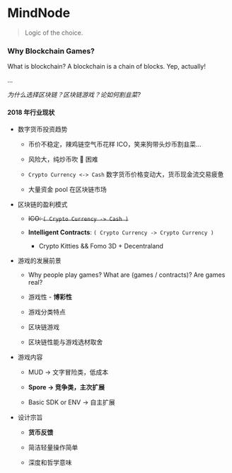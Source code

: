 # MindNode
> Logic of the choice.

### Why Blockchain Games?

What is blockchain? A blockchain is a chain of blocks. Yep, actually!

...

*为什么选择区块链？区块链游戏？论如何割韭菜?*

#### 2018 年行业现状

+ 数字货币投资趋势

  + 币价不稳定，辣鸡链空气币花样 ICO，笑来狗带头炒币割韭菜...
  
  + 风险大，纯炒币吹 🐷 困难
  
  + `Crypto Currency <-> Cash` 数字货币价格变动大，货币现金流交易疲惫
  
  + 大量资金 pool 在区块链市场  

+ 区块链的盈利模式
   + ~~ICO: `( Crypto Currency -> Cash )`~~
   
   + __Intelligent Contracts__: `( Crypto Currency -> Crypto Currency )`
   
     + Crypto Kitties && Fomo 3D + Decentraland


+ 游戏的发展前景

    + Why people play games? What are (games / contracts)? Are games real?

    + 游戏性 - __博彩性__ 
    
    + 游戏分类特点
    
    + 区块链游戏
    
    + 区块链性能与游戏选材取舍

+ 游戏内容 

  + MUD -> 文字冒险类，低成本
  
  + __Spore -> 竞争类，主次扩展__
  
  + Basic SDK or ENV -> 自主扩展

+ 设计宗旨
  
  + __货币反馈__
  
  + 简洁轻量操作简单
  
  + 深度和哲学意味

